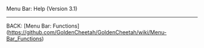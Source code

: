 Menu Bar: Help (Version 3.1)
***





BACK: [Menu Bar: Functions] (https://github.com/GoldenCheetah/GoldenCheetah/wiki/Menu-Bar_Functions)